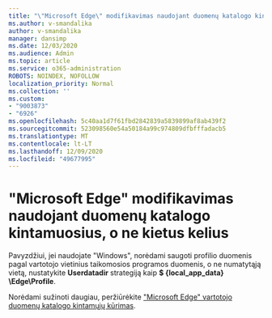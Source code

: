 ```yaml
---
title: "\"Microsoft Edge\" modifikavimas naudojant duomenų katalogo kintamuosius, o ne kietus kelius"
ms.author: v-smandalika
author: v-smandalika
manager: dansimp
ms.date: 12/03/2020
ms.audience: Admin
ms.topic: article
ms.service: o365-administration
ROBOTS: NOINDEX, NOFOLLOW
localization_priority: Normal
ms.collection: ''
ms.custom:
- "9003873"
- "6926"
ms.openlocfilehash: 5c40aa1d7f61fbd2842839a5839899af8ab439f2
ms.sourcegitcommit: 523098560e54a50184a99c974809dfbfffadacb5
ms.translationtype: MT
ms.contentlocale: lt-LT
ms.lasthandoff: 12/09/2020
ms.locfileid: "49677995"
---
```

# <a name="modify-microsoft-edge-by-using-data-directory-variables-rather-than-hardcoded-paths"></a>"Microsoft Edge" modifikavimas naudojant duomenų katalogo kintamuosius, o ne kietus kelius

Pavyzdžiui, jei naudojate "Windows", norėdami saugoti profilio duomenis pagal vartotojo vietinius taikomosios programos duomenis, o ne numatytąją vietą, nustatykite **Userdatadir** strategiją kaip **$ {local_app_data} \Edge\Profile**. 

Norėdami sužinoti daugiau, peržiūrėkite ["Microsoft Edge" vartotojo duomenų katalogo kintamųjų kūrimas](https://docs.microsoft.com/deployedge/edge-learnmore-create-user-directory-vars).